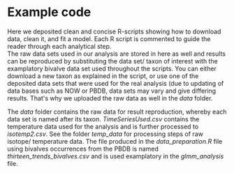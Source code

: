 # Example code
Here we deposited clean and concise R-scripts showing how to download data, clean it, and fit a model. Each R script is commented to guide the reader through each analytical step.  
The raw data sets used in our analysis are stored in here as well and results can be reproduced by substituting the data set/ taxon of interest with the examplatory bivalve data set used throughout the scripts. You can either download a new taxon as explained in the script, or use one of the deposited data sets that were used for the real analysis (due to updating of data bases such as NOW or PBDB, data sets may vary and give differing results. That's why we uploaded the raw data as well in the *data* folder.  
  
The *data* folder contains the raw data for result reproduction, whereby each data set is named after its taxon. *TimeSeriesUsed.csv* contains the temperature data used for the analysis and is further processed to *isotemp2.csv*. See the folder *temp_data* for processing steps of raw isotope/ temperature data. The file produced in the *data_preparation.R* file using bivalves occurrences from the PBDB is named *thirteen_trends_bivalves.csv* and is used examplatory in the *glmm_analysis* file.  
